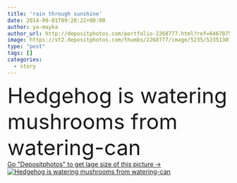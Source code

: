 ```yaml
---
title: 'rain through sunshine'
date: 2014-09-01T09:28:22+00:00
author: ya-mayka
author_url: http://depositphotos.com/portfolio-2268777.html?ref=64678756
image: https://st2.depositphotos.com/thumbs/2268777/image/5235/52351307/api_thumb_450.jpg?forcejpeg=true
type: "post"
tags: []
categories: 
  - story
---
```

<div aling="center">
            <font size="60"> Hedgehog is watering mushrooms from watering-can</font>   
</div>
<div>
    <a href='https://depositphotos.com/52351307/stock-photo-rain-through-sunshine.html?ref=64678756' target=_blank > Go "Depositphotos" to get lage size of this picture ->
        <img href='https://depositphotos.com/52351307/stock-photo-rain-through-sunshine.html?ref=64678756' src='https://st2.depositphotos.com/2268777/5235/i/950/depositphotos_52351307-stock-photo-rain-through-sunshine.jpg?forcejpeg=true' alt='Hedgehog is watering mushrooms from watering-can' >
    </a>
</div>
